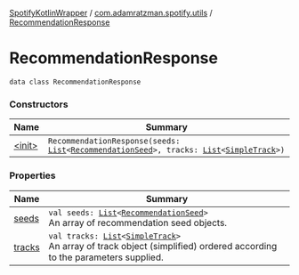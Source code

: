 [SpotifyKotlinWrapper](../../index.md) / [com.adamratzman.spotify.utils](../index.md) / [RecommendationResponse](./index.md)

# RecommendationResponse

`data class RecommendationResponse`

### Constructors

| Name | Summary |
|---|---|
| [&lt;init&gt;](-init-.md) | `RecommendationResponse(seeds: `[`List`](https://kotlinlang.org/api/latest/jvm/stdlib/kotlin.collections/-list/index.html)`<`[`RecommendationSeed`](../-recommendation-seed/index.md)`>, tracks: `[`List`](https://kotlinlang.org/api/latest/jvm/stdlib/kotlin.collections/-list/index.html)`<`[`SimpleTrack`](../-simple-track/index.md)`>)` |

### Properties

| Name | Summary |
|---|---|
| [seeds](seeds.md) | `val seeds: `[`List`](https://kotlinlang.org/api/latest/jvm/stdlib/kotlin.collections/-list/index.html)`<`[`RecommendationSeed`](../-recommendation-seed/index.md)`>`<br>An array of recommendation seed objects. |
| [tracks](tracks.md) | `val tracks: `[`List`](https://kotlinlang.org/api/latest/jvm/stdlib/kotlin.collections/-list/index.html)`<`[`SimpleTrack`](../-simple-track/index.md)`>`<br>An array of track object (simplified) ordered according to the parameters supplied. |
